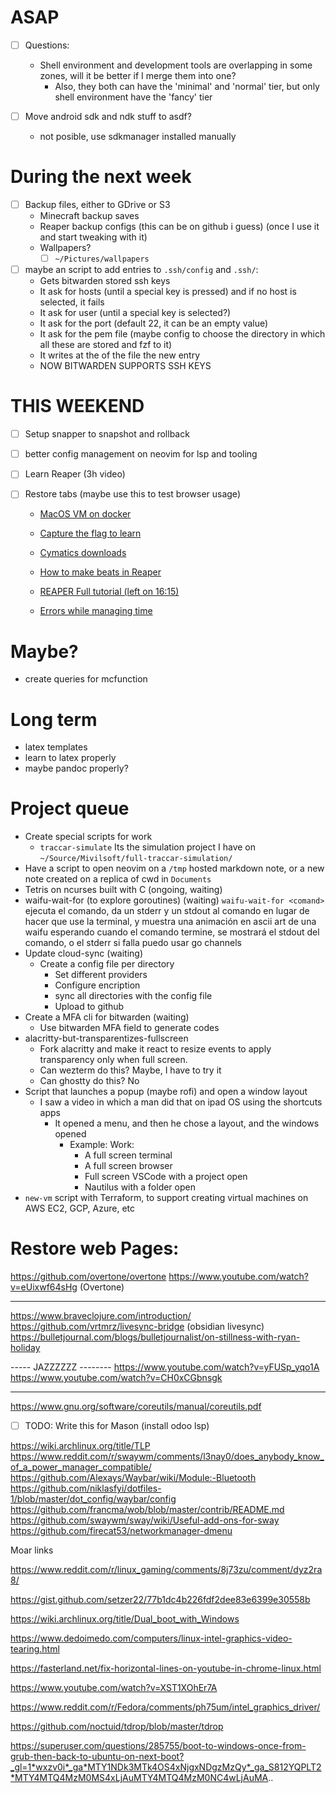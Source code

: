 # ASAP
- [ ] Questions:
    - Shell environment and development tools are overlapping in some zones, will it be better if I merge them into one?
        - Also, they both can have the 'minimal' and 'normal' tier, but only shell environment have the 'fancy' tier



- [ ] Move android sdk and ndk stuff to asdf?
    - not posible, use sdkmanager installed manually


# During the next week
- [ ] Backup files, either to GDrive or S3
    - Minecraft backup saves
    - Reaper backup configs (this can be on github i guess) (once I use it and start tweaking with it)
    - Wallpapers?
        - [ ] `~/Pictures/wallpapers`

- [ ] maybe an script to add entries to `.ssh/config` and `.ssh/`:
    - Gets bitwarden stored ssh keys
    - It ask for hosts (until a special key is pressed) and if no host is selected, it fails
    - It ask for user (until a special key is selected?)
    - It ask for the port (default 22, it can be an empty value)
    - It ask for the pem file (maybe config to choose the directory in which all these are stored and fzf to it)
    - It writes at the of the file the new entry
    - NOW BITWARDEN SUPPORTS SSH KEYS




# THIS WEEKEND
- [ ] Setup snapper to snapshot and rollback

- [ ] better config management on neovim for lsp and tooling



- [ ] Learn Reaper (3h video)

- [ ] Restore tabs (maybe use this to test browser usage)
    - [MacOS VM on docker](https://github.com/sickcodes/Docker-OSX)

    - [Capture the flag to learn](https://picoctf.org/)

    - [Cymatics downloads](https://cymatics.fm/pages/downloads-mirror)

    - [How to make beats in Reaper](https://www.youtube.com/watch?v=lJAmSS-ndoU)

    - [REAPER Full tutorial (left on 16:15)](https://youtu.be/XRAYqWFeYR0?si=b2aZ3WuRctiy6xKD&t=975)

    - [Errors while managing time](https://www.youtube.com/watch?v=JrhO02qs5Is)


# Maybe?
- create queries for mcfunction

# Long term
- latex templates
- learn to latex properly
- maybe pandoc properly?

# Project queue
- Create special scripts for work
    - `traccar-simulate` Its the simulation project I have on `~/Source/Mivilsoft/full-traccar-simulation/`
- Have a script to open neovim on a `/tmp` hosted markdown note, or a new note created on a replica of cwd in `Documents`
- Tetris on ncurses built with C (ongoing, waiting)
- waifu-wait-for (to explore goroutines) (waiting)
    `waifu-wait-for <comand>`
    ejecuta el comando, da un stderr y un stdout al comando en lugar de hacer que use la terminal,
    y muestra una animación en ascii art de una waifu esperando
    cuando el comando termine, se mostrará el stdout del comando, o el stderr si falla
    puedo usar go channels
- Update cloud-sync (waiting)
    - Create a config file per directory
        - Set different providers
        - Configure encription
        - sync all directories with the config file
        - Upload to github
- Create a MFA cli for bitwarden (waiting)
    - Use bitwarden MFA field to generate codes
- alacritty-but-transparentizes-fullscreen
    - Fork alacritty and make it react to resize events to apply transparency only when full screen.
    - Can wezterm do this? Maybe, I have to try it
    - Can ghostty do this? No
- Script that launches a popup (maybe rofi) and open a window layout
    - I saw a video in which a man did that on ipad OS using the shortcuts apps
        - It opened a menu, and then he chose a layout, and the windows opened
            - Example: Work:
                - A full screen terminal
                - A full screen browser
                - Full screen VSCode with a project open
                - Nautilus with a folder open
- `new-vm` script with Terraform, to support creating virtual machines on AWS EC2, GCP, Azure, etc


# Restore web Pages:
https://github.com/overtone/overtone
https://www.youtube.com/watch?v=eUixwf64sHg (Overtone)

--------------------

https://www.braveclojure.com/introduction/
https://github.com/vrtmrz/livesync-bridge (obsidian livesync)
https://bulletjournal.com/blogs/bulletjournalist/on-stillness-with-ryan-holiday

----- JAZZZZZZ --------
https://www.youtube.com/watch?v=yFUSp_yqo1A
https://www.youtube.com/watch?v=CH0xCGbnsgk

-----
https://www.gnu.org/software/coreutils/manual/coreutils.pdf


- [ ] TODO: Write this for Mason (install odoo lsp)



https://wiki.archlinux.org/title/TLP
https://www.reddit.com/r/swaywm/comments/l3nay0/does_anybody_know_of_a_power_manager_compatible/
https://github.com/Alexays/Waybar/wiki/Module:-Bluetooth
https://github.com/niklasfyi/dotfiles-1/blob/master/dot_config/waybar/config
https://github.com/francma/wob/blob/master/contrib/README.md
https://github.com/swaywm/sway/wiki/Useful-add-ons-for-sway
https://github.com/firecat53/networkmanager-dmenu




Moar links

https://www.reddit.com/r/linux_gaming/comments/8j73zu/comment/dyz2ra8/

https://gist.github.com/setzer22/77b1dc4b226fdf2dee83e6399e30558b

https://wiki.archlinux.org/title/Dual_boot_with_Windows

https://www.dedoimedo.com/computers/linux-intel-graphics-video-tearing.html

https://fasterland.net/fix-horizontal-lines-on-youtube-in-chrome-linux.html

https://www.youtube.com/watch?v=XST1XOhEr7A

https://www.reddit.com/r/Fedora/comments/ph75um/intel_graphics_driver/

https://github.com/noctuid/tdrop/blob/master/tdrop

https://superuser.com/questions/285755/boot-to-windows-once-from-grub-then-back-to-ubuntu-on-next-boot?_gl=1*wxzv0i*_ga*MTY1NDk3MTk4OS4xNjgxNDgzMzQy*_ga_S812YQPLT2*MTY4MTQ4MzM0MS4xLjAuMTY4MTQ4MzM0NC4wLjAuMA..
